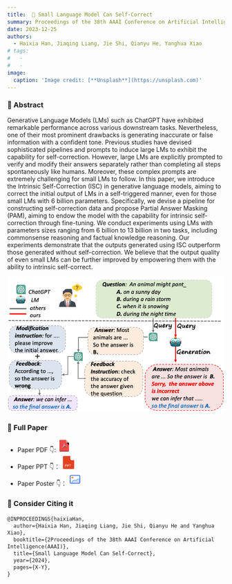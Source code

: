 ```yaml
---
title:  🤖️ Small Language Model Can Self-Correct
summary: Proceedings of the 38th AAAI Conference on Artificial Intelligence (AAAI-24)
date: 2023-12-25
authors:
  - Haixia Han, Jiaqing Liang, Jie Shi, Qianyu He, Yanghua Xiao
# tags:
#   - 
#   - 
image:
  caption: 'Image credit: [**Unsplash**](https://unsplash.com)'
---
```

### 🌟 Abstract
Generative Language Models (LMs) such as ChatGPT have exhibited remarkable performance across various downstream tasks. Nevertheless, one of their most prominent drawbacks is generating inaccurate or false information with a confident tone. Previous studies have devised sophisticated pipelines and prompts to induce large LMs to exhibit the capability for self-correction. However, large LMs are explicitly prompted to verify and modify their answers separately rather than completing all steps spontaneously like humans. Moreover, these complex prompts are extremely challenging for small LMs to follow. In this paper, we introduce the Intrinsic Self-Correction (ISC) in generative language models, aiming to correct the initial output of LMs in a self-triggered manner, even for those small LMs with 6 billion parameters. Specifically, we devise a pipeline for constructing self-correction data and propose Partial Answer Masking (PAM), aiming to endow the model with the capability for intrinsic self-correction through fine-tuning. We conduct experiments using LMs with parameters sizes ranging from 6 billion to 13 billion in two tasks, including commonsense reasoning and factual knowledge reasoning. Our experiments demonstrate that the outputs generated using ISC outperform those generated without self-correction. We believe that the output quality of even small LMs can be further improved by empowering them with the ability to intrinsic self-correct.

![图1](./fig1.jpg "Fig. Two self-correction methods are demonstrated in language models in response to a query. The gray line on the left illustrates the process of self-correction employing prompt engineering in large language models like ChatGPT. The red line shows the overall steps of our proposed Intrinsic Self-Correction, where self-verification and self-modification occur spontaneously.")

### 🌟 Full Paper 

- Paper PDF 👇:
<a href="https://arxiv.org/abs/2401.07301"><img src="./pdf.png" alt="pdf" width="30"></a>
- Paper PPT 👇：
<a href="./10260_PPT.pdf"><img src="./ppt.png" alt="ppt" width="30"></a>
- Paper Poster 👇：
<a href="./10260_poster.pdf"><img src="./poster.png" alt="poster" width="30"></a>


###  🙌 Consider Citing it
```
@INPROCEEDINGS{haixiaHan,
  author={Haixia Han, Jiaqing Liang, Jie Shi, Qianyu He and Yanghua Xiao},
  booktitle={2Proceedings of the 38th AAAI Conference on Artificial Intelligence(AAAI)}, 
  title={Small Language Model Can Self-Correct}, 
  year={2024},
  pages={X-Y},
}
```